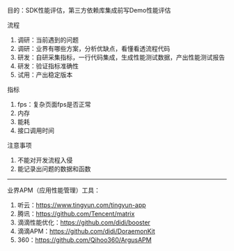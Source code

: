 目的：SDK性能评估，第三方依赖库集成前写Demo性能评估

流程

1. 调研：当前遇到的问题
2. 调研：业界有哪些方案，分析优缺点，看懂看透流程代码
3. 研发：自研采集指标，一行代码集成，生成性能测试数据，产出性能测试报告
4. 研发：验证指标准确性
5. 试用：产出稳定版本

指标

1. fps：复杂页面fps是否正常
2. 内存
3. 能耗
4. 接口调用时间

注意事项

1. 不能对开发流程入侵
2. 能记录出问题的数据和函数

---------------------------

业界APM（应用性能管理）工具：

1. 听云：https://www.tingyun.com/tingyun-app
2. 腾讯：https://github.com/Tencent/matrix
3. 滴滴性能优化：https://github.com/didi/booster
4. 滴滴APM：https://github.com/didi/DoraemonKit
5. 360：https://github.com/Qihoo360/ArgusAPM

